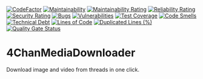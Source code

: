 [![CodeFactor](https://www.codefactor.io/repository/github/tporet/4chanmediadownloader/badge)](https://www.codefactor.io/repository/github/tporet/4chanmediadownloader)
[![Maintainability](https://api.codeclimate.com/v1/badges/10f5550d1e82e20ef325/maintainability)](https://codeclimate.com/github/TPoret/4ChanMediaDownloader/maintainability)
[![Maintainability Rating](https://sonarcloud.io/api/project_badges/measure?project=TPoret_4ChanMediaDownloader&metric=sqale_rating)](https://sonarcloud.io/dashboard?id=TPoret_4ChanMediaDownloader)
[![Reliability Rating](https://sonarcloud.io/api/project_badges/measure?project=TPoret_4ChanMediaDownloader&metric=reliability_rating)](https://sonarcloud.io/dashboard?id=TPoret_4ChanMediaDownloader)
[![Security Rating](https://sonarcloud.io/api/project_badges/measure?project=TPoret_4ChanMediaDownloader&metric=security_rating)](https://sonarcloud.io/dashboard?id=TPoret_4ChanMediaDownloader)
[![Bugs](https://sonarcloud.io/api/project_badges/measure?project=TPoret_4ChanMediaDownloader&metric=bugs)](https://sonarcloud.io/dashboard?id=TPoret_4ChanMediaDownloader)
[![Vulnerabilities](https://sonarcloud.io/api/project_badges/measure?project=TPoret_4ChanMediaDownloader&metric=vulnerabilities)](https://sonarcloud.io/dashboard?id=TPoret_4ChanMediaDownloader)
[![Test Coverage](https://api.codeclimate.com/v1/badges/10f5550d1e82e20ef325/test_coverage)](https://codeclimate.com/github/TPoret/4ChanMediaDownloader/test_coverage)
[![Code Smells](https://sonarcloud.io/api/project_badges/measure?project=TPoret_4ChanMediaDownloader&metric=code_smells)](https://sonarcloud.io/dashboard?id=TPoret_4ChanMediaDownloader)
[![Technical Debt](https://sonarcloud.io/api/project_badges/measure?project=TPoret_4ChanMediaDownloader&metric=sqale_index)](https://sonarcloud.io/dashboard?id=TPoret_4ChanMediaDownloader)
[![Lines of Code](https://sonarcloud.io/api/project_badges/measure?project=TPoret_4ChanMediaDownloader&metric=ncloc)](https://sonarcloud.io/dashboard?id=TPoret_4ChanMediaDownloader)
[![Duplicated Lines (%)](https://sonarcloud.io/api/project_badges/measure?project=TPoret_4ChanMediaDownloader&metric=duplicated_lines_density)](https://sonarcloud.io/dashboard?id=TPoret_4ChanMediaDownloader)
[![Quality Gate Status](https://sonarcloud.io/api/project_badges/measure?project=TPoret_4ChanMediaDownloader&metric=alert_status)](https://sonarcloud.io/dashboard?id=TPoret_4ChanMediaDownloader)

# 4ChanMediaDownloader
Download image and video from threads in one click.
